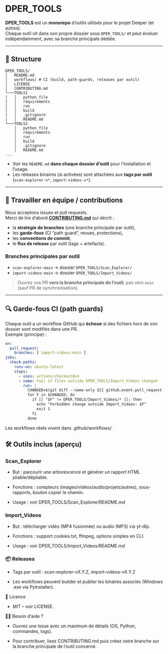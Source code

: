 
# DPER_TOOLS

**DPER_TOOLS** est un **monorepo** d’outils utilisés pour le projet Deeper (et autres).  
Chaque outil vit dans son propre dossier sous `DPER_TOOLS/` et peut évoluer indépendamment, avec sa branche principale dédiée.

---

## 🧱 Structure

```
DPER_TOOLS/
│   README.md
│   workflows/ # CI (build, path-guards, releases par outil) 
│   LICENSE
|   CONTRIBUTING.md
└───TOOLS1
|   │   python_file
|   │   requirements
|   │   run
|   │   build
|   │   .gitignore
|   |   README.md
└───TOOLS2
    │   python_file
    │   requirements
    │   run
    │   build
    │   .gitignore
    |   README.md
...
```



- Voir les `README.md` **dans chaque dossier d’outil** pour l’installation et l’usage.
- Les releases binaires (si activées) sont attachées aux **tags par outil** (`scan-explorer-v*`, `import-videos-v*`).

---

## 🤝 Travailler en équipe / contributions

Nous acceptons issues et pull requests.  
Merci de lire d’abord **[CONTRIBUTING.md](./CONTRIBUTING.md)** qui décrit :

- la **stratégie de branches** (une branche principale par outil),
- les **garde-fous** (CI “path guard”, revues, protections),
- les **conventions de commit**,
- le **flux de release** par outil (tags + artefacts).

### Branches principales par outil

- `scan-explorer-main` → dossier `DPER_TOOLS/Scan_Explorer/`
- `import-videos-main` → dossier `DPER_TOOLS/Import_Videos/`

> Ouvrez vos PR **vers la branche principale de l’outil**, pas vers `main` (sauf PR de synchronisation).

---

## 🔍 Garde-fous CI (path guards)

Chaque outil a un workflow GitHub qui **échoue** si des fichiers hors de son dossier sont modifiés dans une PR.  
Exemple (principe) :

```yaml
on:
  pull_request:
    branches: [ import-videos-main ]
jobs:
  check-paths:
    runs-on: ubuntu-latest
    steps:
      - uses: actions/checkout@v4
      - name: Fail if files outside DPER_TOOLS/Import_Videos changed
        run: |
          CHANGED=$(git diff --name-only ${{ github.event.pull_request.base.sha }} ${{ github.event.pull_request.head.sha }})
          for F in $CHANGED; do
            if [[ "$F" != DPER_TOOLS/Import_Videos/* ]]; then
              echo "Forbidden change outside Import_Videos: $F"
              exit 1
            fi
          done
````
Les workflows réels vivent dans .github/workflows/.

## 🛠️ Outils inclus (aperçu)
### Scan_Explorer

- But : parcourir une arborescence et générer un rapport HTML pliable/dépliable.

- Fonctions : compteurs (images/vidéos/audio/projets/autres), sous-rapports, bouton copier le chemin.

- Usage : voir DPER_TOOLS/Scan_Explorer/README.md

### Import_Videos
- But : télécharger vidéo (MP4 fusionnée) ou audio (MP3) via yt-dlp.

- Fonctions : support cookies.txt, ffmpeg, options simples en CLI.

- Usage : voir DPER_TOOLS/Import_Videos/README.md

### 📦 Releases
- Tags par outil : scan-explorer-vX.Y.Z, import-videos-vX.Y.Z

- Les workflows peuvent builder et publier les binaires associés (Windows .exe via PyInstaller).

📄 Licence 
- MIT – voir LICENSE.

🙋‍♀️ Besoin d’aide ?
- Ouvrez une Issue avec un maximum de détails (OS, Python, commandes, logs).

- Pour contribuer, lisez CONTRIBUTING.md puis créez votre branche sur la branche principale de l’outil concerné.

